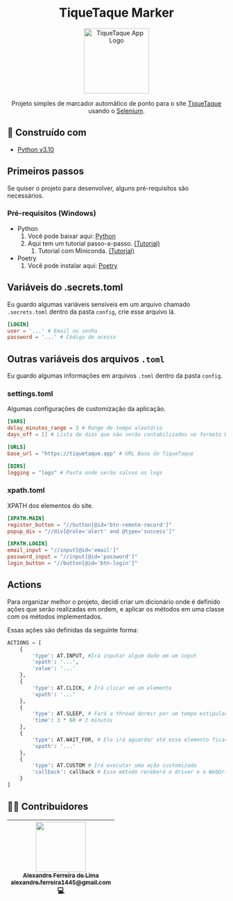 <h1 align="center">
    TiqueTaque Marker
</h1>

<p align="center">
    <a href="#" target="blank">
        <img
            src="https://encrypted-tbn0.gstatic.com/images?q=tbn:ANd9GcTuu1ZeI66FyuFJeVFzKSkOsZlV9ddLEErzX0sGwZXitSww5nDmh2j9VpKogJ9ouzetJv4&usqp=CAU"
            width="150"
            title="TiqueTaque App Logo"
            alt="TiqueTaque App Logo"
        />
    </a>
</p>

<p align="center">
    Projeto simples de marcador automático de ponto para o site <a href="https://tiquetaque.app">TiqueTaque</a> usando o <a href="https://selenium-python.readthedocs.io/">Selenium</a>.
</p>

## 🔨 Construído com
- [Python v3.10][python]
## Primeiros passos
Se quiser o projeto para desenvolver, alguns pré-requisitos são necessários.

### Pré-requisitos (Windows)
* Python
  1. Você pode baixar aqui: [Python][python_url]
  2. Aqui tem um tutorial passo-a-passo. [(Tutorial)][python_tutorial_url]
     1. Tutorial com Miniconda. [(Tutorial)][miniconda_tutorial]
* Poetry
  1. Você pode instalar aqui: [Poetry][poetry_url]

## Variáveis do .secrets.toml
Eu guardo algumas variáveis sensíveis em um arquivo chamado `.secrets.toml` dentro da pasta `config`, crie esse arquivo lá.
```toml
[LOGIN]
user = '...' # Email ou senha
password = '...' # Código de acesso
```

## Outras variáveis dos arquivos `.toml`
Eu guardo algumas informações em arquivos `.toml` dentro da pasta `config`.

### settings.toml
Algumas configurações de customização da aplicação.
```toml
[VARS]
delay_minutes_range = 3 # Range de tempo aleatório
days_off = [] # Lista de dias que não serão contabilizados no formato DD/MM/YYYY

[URLS]
base_url = "https://tiquetaque.app" # URL Base do TiqueTaque

[DIRS]
logging = "logs" # Pasta onde serão salvos os logs
```

### xpath.toml
XPATH dos elementos do site.
```toml
[XPATH.MAIN]
register_button = "//button[@id='btn-remote-record']"
popup_div = "//div[@role='alert' and @type='success']"

[XPATH.LOGIN]
email_input = "//input[@id='email']"
password_input = "//input[@id='password']"
login_button = "//button[@id='btn-login']"
```

## Actions
Para organizar melhor o projeto, decidi criar um dicionário onde é definido ações que serão realizadas em ordem, e aplicar os métodos em uma classe com os métodos implementados.

Essas ações são definidas da seguinte forma:
```python
ACTIONS = [
    {
        'type': AT.INPUT, #Irá inputar algum dado em um input
        'xpath': '...',
        'value': '...'
    },
    {
        'type': AT.CLICK, # Irá clicar em um elemento
        'xpath': '...'
    },
    {
        'type': AT.SLEEP, # Fará a thread dormir por um tempo estipulado
        'time': 3 * 60 # 3 minutos
    },
    {
        'type': AT.WAIT_FOR, # Ele irá aguardar até esse elemento ficar visível
        'xpath': '...'
    },
    {
        'type': AT.CUSTOM # Irá executar uma ação customizada
        'callback': callback # Esse método receberá o driver e o WebDriverWait
    }
]
```

## 👨‍💻 Contribuidores
| [<div><img width=115 src="https://avatars.githubusercontent.com/u/54884313?v=4"><br><sub>Alexandre Ferreira de Lima</sub><br><sub>alexandre.ferreira1445@gmail.com</sub></div>][arekushi] <div title="Code">💻</div> |
| :---: |

<!-- [Build With] -->
[python]: https://www.python.org/downloads/release/python-3100/

<!-- [Some links] -->
[tiquetaque]: https://tiquetaque.app
[selenium]: https://selenium-python.readthedocs.io/
[python_url]: https://www.python.org/downloads/
[python_tutorial_url]: https://www.digitalocean.com/community/tutorials/install-python-windows-10
[miniconda_tutorial]: https://katiekodes.com/setup-python-windows-miniconda/
[poetry_url]: https://python-poetry.org/docs/#installation

<!-- [Constributors] -->
[arekushi]: https://github.com/Arekushi
